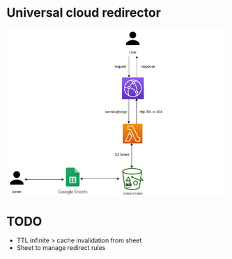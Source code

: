 # Universal cloud redirector

![](docs/cloud-redirect.png)


# TODO

- TTL infinite > cache invalidation from sheet
- Sheet to manage redirect rules